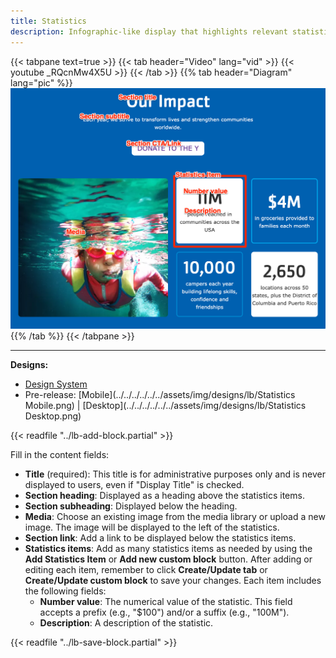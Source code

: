 ```yaml
---
title: Statistics
description: Infographic-like display that highlights relevant statistics to users.
---
```


{{< tabpane text=true >}}
  {{< tab header="Video" lang="vid" >}}
    {{< youtube _RQcnMw4X5U >}}
  {{< /tab >}}
  {{% tab header="Diagram" lang="pic" %}}
![Screenshot of the Statistics component with block labels](lb-statistics.png)
  {{% /tab %}}
{{< /tabpane >}}

-----

**Designs:**

*   [Design System](../../../../../../assets/img/designs/lb-ui-kit/Statistics.jpg)
*   Pre-release: [Mobile](../../../../../../assets/img/designs/lb/Statistics Mobile.png) | [Desktop](../../../../../../assets/img/designs/lb/Statistics Desktop.png)

{{< readfile "../lb-add-block.partial" >}}

Fill in the content fields:

*   **Title** (required): This title is for administrative purposes only and is never displayed to users, even if "Display Title" is checked.
*   **Section heading**: Displayed as a heading above the statistics items.
*   **Section subheading**: Displayed below the heading.
*   **Media**: Choose an existing image from the media library or upload a new image. The image will be displayed to the left of the statistics.
*   **Section link**: Add a link to be displayed below the statistics items.
*   **Statistics items**: Add as many statistics items as needed by using the **Add Statistics Item** or **Add new custom block** button. After adding or editing each item, remember to click **Create/Update tab** or **Create/Update custom block** to save your changes. Each item includes the following fields:
    *   **Number value**: The numerical value of the statistic. This field accepts a prefix (e.g., "$100") and/or a suffix (e.g., "100M").
    *   **Description**: A description of the statistic.

{{< readfile "../lb-save-block.partial" >}}
